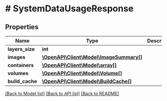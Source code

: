 # # SystemDataUsageResponse

## Properties

Name | Type | Description | Notes
------------ | ------------- | ------------- | -------------
**layers_size** | **int** |  | [optional] 
**images** | [**\OpenAPI\Client\Model\ImageSummary[]**](ImageSummary.md) |  | [optional] 
**containers** | [**\OpenAPI\Client\Model\array[]**](array.md) |  | [optional] 
**volumes** | [**\OpenAPI\Client\Model\Volume[]**](Volume.md) |  | [optional] 
**build_cache** | [**\OpenAPI\Client\Model\BuildCache[]**](BuildCache.md) |  | [optional] 

[[Back to Model list]](../../README.md#documentation-for-models) [[Back to API list]](../../README.md#documentation-for-api-endpoints) [[Back to README]](../../README.md)


